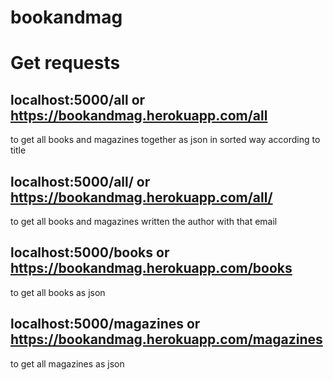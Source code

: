 # bookandmag

# Get requests

## localhost:5000/all or https://bookandmag.herokuapp.com/all
 to get all books and magazines together as json in sorted way according to title
 
## localhost:5000/all/<email of author> or https://bookandmag.herokuapp.com/all/<email of author>
 to get all books and magazines written the author with that email
  
## localhost:5000/books or https://bookandmag.herokuapp.com/books
 to get all books as json
  
## localhost:5000/magazines or https://bookandmag.herokuapp.com/magazines
 to get all magazines as json
